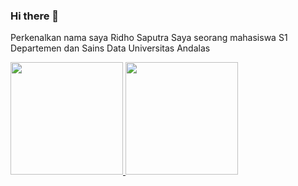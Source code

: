 ### Hi there 👋

Perkenalkan nama saya Ridho Saputra
Saya seorang mahasiswa S1 Departemen dan Sains Data Universitas Andalas

<p align="left">
<a href="https://github.com/HEART64">
  <img height="180em" src="https://github-readme-stats-eight-theta.vercel.app/api?username=gilangadhan&show_icons=true&theme=algolia&include_all_commits=true&count_private=true"/>
  <img height="180em" src="https://github-readme-stats-eight-theta.vercel.app/api/top-langs/?username=gilangadhan&layout=compact&langs_count=8&theme=algolia"/>
</a>
</p>
